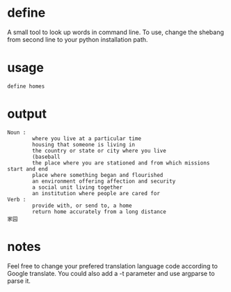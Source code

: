 # define
A small tool to look up words in command line.
To use, change the shebang from second line to your python installation path.

# usage
```define homes```

# output
```
Noun :
        where you live at a particular time
        housing that someone is living in
        the country or state or city where you live
        (baseball
        the place where you are stationed and from which missions start and end
        place where something began and flourished
        an environment offering affection and security
        a social unit living together
        an institution where people are cared for
Verb :
        provide with, or send to, a home
        return home accurately from a long distance
家园
```

# notes
Feel free to change your prefered translation language code according to Google translate. 
You could also add a -t parameter and use argparse to parse it.
